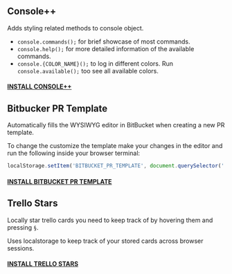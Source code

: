 ## Console++
Adds styling related methods to console object.
- `console.commands();` for brief showcase of most commands.
- `console.help();` for more detailed information of the available commands.
- `console.{COLOR_NAME}();` to log in different colors. Run `console.available();` too see all available colors.
#### [INSTALL CONSOLE++](https://github.com/Saschamz/userscripts/raw/master/Console%2B%2B.user.js)

## Bitbucker PR Template 
Automatically fills the WYSIWYG editor in BitBucket when creating a new PR template.

To change the customize the template make your changes in the editor and run the following
inside your browser terminal:
```javascript
localStorage.setItem('BITBUCKET_PR_TEMPLATE', document.querySelector('.ProseMirror').innerHTML)
```
#### [INSTALL BITBUCKET PR TEMPLATE](https://github.com/Saschamz/userscripts/raw/master/bitbucket-pr-template.user.js)

## Trello Stars
Locally star trello cards you need to keep track of by hovering them and pressing `§`.

Uses localstorage to keep track of your stored cards across browser sessions.
#### [INSTALL TRELLO STARS](https://github.com/Saschamz/userscripts/raw/master/trello-stars.user.js)
